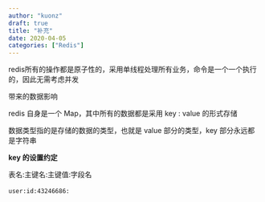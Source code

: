 ```yaml
---
author: "kuonz"
draft: true
title: "补充"
date: 2020-04-05
categories: ["Redis"]
---
```

  
redis所有的操作都是原子性的，采用单线程处理所有业务，命令是一个一个执行的，因此无需考虑并发

带来的数据影响



redis 自身是一个 Map，其中所有的数据都是采用 key : value 的形式存储

数据类型指的是存储的数据的类型，也就是 value 部分的类型，key 部分永远都是字符串





**key 的设置约定**

表名:主键名:主键值:字段名

`user:id:43246686:`​